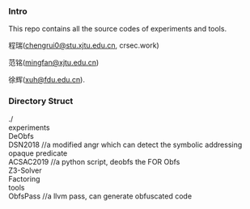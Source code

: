 ### Intro
This repo contains all the source codes of experiments and tools.

程瑞(chengrui0@stu.xjtu.edu.cn, crsec.work)

范铭(mingfan@xjtu.edu.cn)

徐辉(xuh@fdu.edu.cn).

### Directory Struct
./ <br/>
  experiments <br/>
    DeObfs <br/>
      DSN2018 //a modified angr which can detect the symbolic addressing opaque predicate <br/>
      ACSAC2019 //a python script, deobfs the FOR Obfs <br/>
    Z3-Solver <br/>
      Factoring <br/>
  tools <br/>
    ObfsPass //a llvm pass, can generate obfuscated code <br/>
